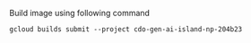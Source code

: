 Build image using following command

 ```gcloud builds submit --project cdo-gen-ai-island-np-204b23```